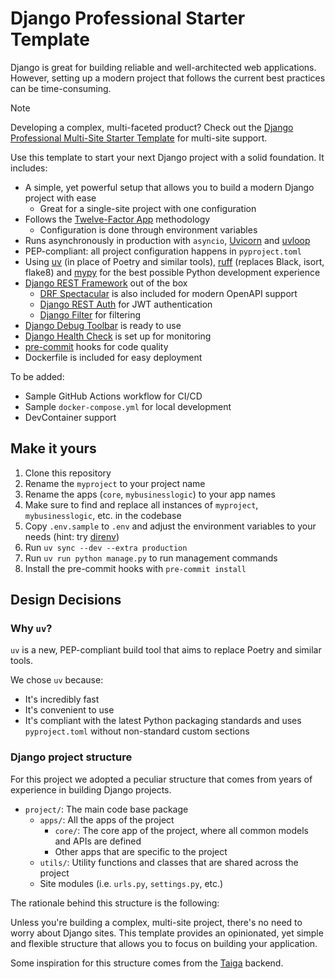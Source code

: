 # Django Professional Starter Template

Django is great for building reliable and well-architected web applications. However, setting up a modern project that
follows the current best practices can be time-consuming.

> [!NOTE]
> Developing a complex, multi-faceted product? Check out
> the [Django Professional Multi-Site Starter Template](https://github.com/depau/django-pro-multisite-template) for
> multi-site support.

Use this template to start your next Django project with a solid foundation. It includes:

- A simple, yet powerful setup that allows you to build a modern Django project with ease
  - Great for a single-site project with one configuration
- Follows the [Twelve-Factor App](https://12factor.net/) methodology
  - Configuration is done through environment variables
- Runs asynchronously in production with `asyncio`, [Uvicorn](https://www.uvicorn.org/)
  and [uvloop](https://uvloop.readthedocs.io/user/index.html)
- PEP-compliant: all project configuration happens in `pyproject.toml`
- Using [uv](https://docs.astral.sh/uv/) (in place of Poetry and similar tools),
  [ruff](https://docs.astral.sh/ruff/linter/) (replaces Black, isort, flake8) and [mypy](https://mypy-lang.org/) for the
  best possible Python development experience
- [Django REST Framework](https://www.django-rest-framework.org/) out of the box
  - [DRF Spectacular](https://drf-spectacular.readthedocs.io/en/latest/) is also included for modern OpenAPI support
  - [Django REST Auth](https://django-rest-auth.readthedocs.io/en/latest/introduction.html) for JWT authentication
  - [Django Filter](https://django-filter.readthedocs.io/en/stable/index.html) for filtering
- [Django Debug Toolbar](https://django-debug-toolbar.readthedocs.io/en/latest/installation.html) is ready to use
- [Django Health Check](https://django-health-check.readthedocs.io/en/latest/) is set up for monitoring
- [pre-commit](https://pre-commit.com/) hooks for code quality
- Dockerfile is included for easy deployment

To be added:

- Sample GitHub Actions workflow for CI/CD
- Sample `docker-compose.yml` for local development
- DevContainer support

## Make it yours

1. Clone this repository
2. Rename the `myproject` to your project name
3. Rename the apps (`core`, `mybusinesslogic`) to your app names
4. Make sure to find and replace all instances of `myproject`, `mybusinesslogic`, etc. in the codebase
5. Copy `.env.sample` to `.env` and adjust the environment variables to your needs (hint:
   try [direnv](https://direnv.net/))
6. Run `uv sync --dev --extra production`
7. Run `uv run python manage.py` to run management commands
8. Install the pre-commit hooks with `pre-commit install`

## Design Decisions

### Why `uv`?

`uv` is a new, PEP-compliant build tool that aims to replace Poetry and similar tools.

We chose `uv` because:

- It's incredibly fast
- It's convenient to use
- It's compliant with the latest Python packaging standards and uses `pyproject.toml` without non-standard custom
  sections

### Django project structure

For this project we adopted a peculiar structure that comes from years of experience in building Django projects.

- `project/`: The main code base package
  - `apps/`: All the apps of the project
    - `core/`: The core app of the project, where all common models and APIs are defined
    - Other apps that are specific to the project
  - `utils/`: Utility functions and classes that are shared across the project
  - Site modules (i.e. `urls.py`, `settings.py`, etc.)

The rationale behind this structure is the following:

Unless you're building a complex, multi-site project, there's no need to worry about Django sites. This template
provides an opinionated, yet simple and flexible structure that allows you to focus on building your application.

Some inspiration for this structure comes from the [Taiga](https://github.com/taigaio/taiga-back) backend.
